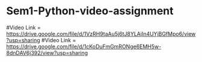 # Sem1-Python-video-assignment

#Video Link = https://drive.google.com/file/d/1VzRH9taAu5j6tJ8YLAjIn4UYjBGfMpo6/view?usp=sharing
#Video Link = https://drive.google.com/file/d/1cKoDuFmGmRONge6EMH5w-8dnDAV6j392/view?usp=sharing
